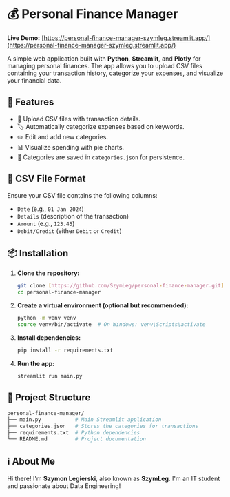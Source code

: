 # 💰 Personal Finance Manager

**Live Demo:** [https://personal-finance-manager-szymleg.streamlit.app/](https://personal-finance-manager-szymleg.streamlit.app/)

A simple web application built with **Python**, **Streamlit**, and **Plotly** for managing personal finances. The app allows you to upload CSV files containing your transaction history, categorize your expenses, and visualize your financial data.

## 🚀 Features

- 📁 Upload CSV files with transaction details.
- 🏷️ Automatically categorize expenses based on keywords.
- ✏️ Edit and add new categories.
- 📊 Visualize spending with pie charts.
- 💾 Categories are saved in `categories.json` for persistence.

## 📝 CSV File Format

Ensure your CSV file contains the following columns:
- `Date` (e.g., `01 Jan 2024`)
- `Details` (description of the transaction)
- `Amount` (e.g., `123.45`)
- `Debit/Credit` (either `Debit` or `Credit`)

## 📦 Installation

1.  **Clone the repository:**
    ```bash
    git clone [https://github.com/SzymLeg/personal-finance-manager.git](https://github.com/SzymLeg/personal-finance-manager.git)
    cd personal-finance-manager
    ```
2.  **Create a virtual environment (optional but recommended):**
    ```bash
    python -m venv venv
    source venv/bin/activate  # On Windows: venv\Scripts\activate
    ```
3.  **Install dependencies:**
    ```bash
    pip install -r requirements.txt
    ```
4.  **Run the app:**
    ```bash
    streamlit run main.py
    ```

## 📂 Project Structure

```bash
personal-finance-manager/
├── main.py           # Main Streamlit application
├── categories.json   # Stores the categories for transactions
├── requirements.txt  # Python dependencies
└── README.md         # Project documentation
```

## ℹ️ About Me

Hi there! I'm **Szymon Legierski**, also known as **SzymLeg**. I'm an IT student and passionate about Data Engineering!
